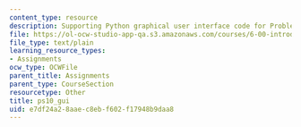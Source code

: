 ```yaml
---
content_type: resource
description: Supporting Python graphical user interface code for Problems Set 10.
file: https://ol-ocw-studio-app-qa.s3.amazonaws.com/courses/6-00-introduction-to-computer-science-and-programming-fall-2008/e7df24a28aaec8ebf602f17948b9daa8_ps10_gui.py
file_type: text/plain
learning_resource_types:
- Assignments
ocw_type: OCWFile
parent_title: Assignments
parent_type: CourseSection
resourcetype: Other
title: ps10_gui
uid: e7df24a2-8aae-c8eb-f602-f17948b9daa8
---
```


